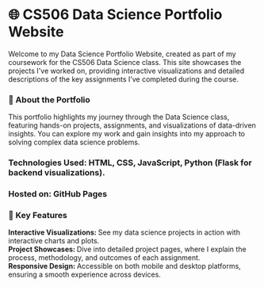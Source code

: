  <h1> 🌐 CS506 Data Science Portfolio Website</h1>
Welcome to my Data Science Portfolio Website, created as part of my coursework for the CS506 Data Science class. This site showcases the projects I've worked on, providing interactive visualizations and detailed descriptions of the key assignments I’ve completed during the course.

 <h3> 🚀 About the Portfolio </h3>
This portfolio highlights my journey through the Data Science class, featuring hands-on projects, assignments, and visualizations of data-driven insights. You can explore my work and gain insights into my approach to solving complex data science problems.

<h3> Technologies Used: HTML, CSS, JavaScript, Python (Flask for backend visualizations). </h3>
<h3> Hosted on: GitHub Pages </h3>
<h3>📑 Key Features </h3>
<b> Interactive Visualizations: </b> See my data science projects in action with interactive charts and plots.  <br/>
<b> Project Showcases: </b>Dive into detailed project pages, where I explain the process, methodology, and outcomes of each assignment.  <br/>
<b> Responsive Design: </b>Accessible on both mobile and desktop platforms, ensuring a smooth experience across devices.
